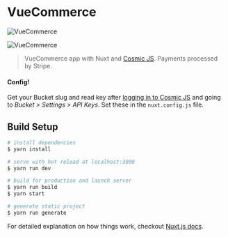 # VueCommerce

![VueCommerce](https://user-images.githubusercontent.com/16897421/168647602-7b2fd5e5-b478-40cb-a5b0-c8737befe7b9.png)

![VueCommerce](https://user-images.githubusercontent.com/16897421/168647825-abdb85e4-e3d4-40c8-b159-f2776f072f71.png)


> VueCommerce app with Nuxt and [Cosmic JS](https://cosmicjs.com). Payments processed by Stripe.

#### Config!

Get your Bucket slug and read key after [logging in to Cosmic JS](https://app.cosmicjs.com/login) and going to <i>Bucket > Settings > API Keys</i>. Set these in the `nuxt.config.js` file.

## Build Setup

```bash
# install dependencies
$ yarn install

# serve with hot reload at localhost:3000
$ yarn run dev

# build for production and launch server
$ yarn run build
$ yarn start

# generate static project
$ yarn run generate
```

For detailed explanation on how things work, checkout [Nuxt.js docs](https://nuxtjs.org).
